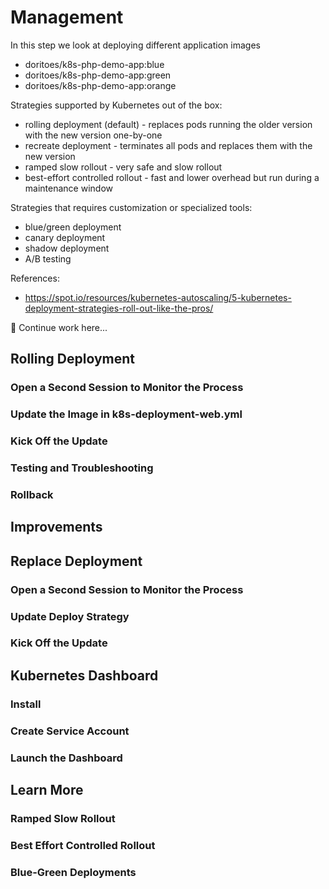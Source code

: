 # Management
In this step we look at deploying different application images
- doritoes/k8s-php-demo-app:blue
- doritoes/k8s-php-demo-app:green
- doritoes/k8s-php-demo-app:orange

Strategies supported by Kubernetes out of the box:
- rolling deployment (default) - replaces pods running the older version with the new version one-by-one
- recreate deployment - terminates all pods and replaces them with the new version
 - ramped slow rollout - very safe and slow rollout
- best-effort controlled rollout - fast and lower overhead but run during a maintenance window

Strategies that requires customization or specialized tools:
- blue/green deployment
- canary deployment
- shadow deployment
- A/B testing

References:
- https://spot.io/resources/kubernetes-autoscaling/5-kubernetes-deployment-strategies-roll-out-like-the-pros/

🚧 Continue work here...
## Rolling Deployment

### Open a Second Session to Monitor the Process

### Update the Image in k8s-deployment-web.yml

### Kick Off the Update

### Testing and Troubleshooting

### Rollback

## Improvements

## Replace Deployment
### Open a Second Session to Monitor the Process
### Update Deploy Strategy
### Kick Off the Update

## Kubernetes Dashboard
### Install
### Create Service Account
### Launch the Dashboard

## Learn More
### Ramped Slow Rollout
### Best Effort Controlled Rollout
### Blue-Green Deployments

